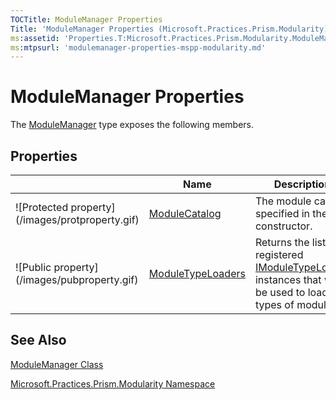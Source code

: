 ```yaml
---
TOCTitle: ModuleManager Properties
Title: 'ModuleManager Properties (Microsoft.Practices.Prism.Modularity)'
ms:assetid: 'Properties.T:Microsoft.Practices.Prism.Modularity.ModuleManager'
ms:mtpsurl: 'modulemanager-properties-mspp-modularity.md'
---
```


# ModuleManager Properties

The [ModuleManager](https://msdn.microsoft.com/library/microsoft.practices.prism.modularity.modulemanager) type exposes the following members.

## Properties


<table>

<thead>
<tr class="header">
<th> </th>
<th>Name</th>
<th>Description</th>
</tr>
</thead>
<tbody>
<tr class="odd">
<td>![Protected property](/images/protproperty.gif)</td>
<td><a href="https://msdn.microsoft.com/library/microsoft.practices.prism.modularity.modulemanager.modulecatalog">ModuleCatalog</a></td>
<td><div class="summary">
The module catalog specified in the constructor.
</div></td>
</tr>
<tr class="even">
<td>![Public property](/images/pubproperty.gif)</td>
<td><a href="https://msdn.microsoft.com/library/microsoft.practices.prism.modularity.modulemanager.moduletypeloaders">ModuleTypeLoaders</a></td>
<td><div class="summary">
Returns the list of registered <a href="https://msdn.microsoft.com/library/microsoft.practices.prism.modularity.imoduletypeloader">IModuleTypeLoader</a> instances that will be used to load the types of modules.
</div></td>
</tr>
</tbody>
</table>

## See Also
[ModuleManager Class](https://msdn.microsoft.com/library/microsoft.practices.prism.modularity.modulemanager)

[Microsoft.Practices.Prism.Modularity Namespace](https://msdn.microsoft.com/library/microsoft.practices.prism.modularity)

